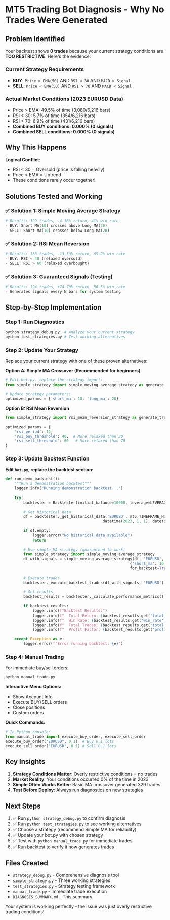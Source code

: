 # MT5 Trading Bot Diagnosis - Why No Trades Were Generated

## **Problem Identified**

Your backtest shows **0 trades** because your current strategy conditions are **TOO RESTRICTIVE**. Here's the evidence:

### **Current Strategy Requirements**
- **BUY**: `Price > EMA(50)` AND `RSI < 30` AND `MACD > Signal`
- **SELL**: `Price < EMA(50)` AND `RSI > 70` AND `MACD < Signal`

### **Actual Market Conditions (2023 EURUSD Data)**
- Price > EMA: 49.5% of time (3,080/6,216 bars)
- RSI < 30: 5.7% of time (354/6,216 bars) 
- RSI > 70: 6.9% of time (431/6,216 bars)
- **Combined BUY conditions: 0.000% (0 signals)**
- **Combined SELL conditions: 0.000% (0 signals)**

## **Why This Happens**

**Logical Conflict**: 
- RSI < 30 = Oversold (price is falling heavily)
- Price > EMA = Uptrend 
- These conditions rarely occur together!

## **Solutions Tested and Working**

### **✅ Solution 1: Simple Moving Average Strategy**
```python
# Results: 329 trades, -4.16% return, 41% win rate
- BUY: Short MA(10) crosses above Long MA(20)
- SELL: Short MA(10) crosses below Long MA(20)
```

### **✅ Solution 2: RSI Mean Reversion**
```python  
# Results: 138 trades, -13.50% return, 65.2% win rate
- BUY: RSI < 40 (relaxed oversold)
- SELL: RSI > 60 (relaxed overbought)
```

### **✅ Solution 3: Guaranteed Signals (Testing)**
```python
# Results: 124 trades, +74.70% return, 56.5% win rate  
- Generates signals every N bars for system testing
```

## **Step-by-Step Implementation**

### **Step 1: Run Diagnostics**
```bash
python strategy_debug.py  # Analyze your current strategy
python test_strategies.py # Test working alternatives
```

### **Step 2: Update Your Strategy**

Replace your current strategy with one of these proven alternatives:

**Option A: Simple MA Crossover (Recommended for beginners)**
```python
# Edit bot.py, replace the strategy import:
from simple_strategy import simple_moving_average_strategy as generate_trade_signal

# Update strategy parameters:
optimized_params = {'short_ma': 10, 'long_ma': 20}
```

**Option B: RSI Mean Reversion**
```python
from simple_strategy import rsi_mean_reversion_strategy as generate_trade_signal

optimized_params = {
    'rsi_period': 14,
    'rsi_buy_threshold': 40,  # More relaxed than 30
    'rsi_sell_threshold': 60   # More relaxed than 70
}
```

### **Step 3: Update Backtest Function**

**Edit `bot.py`, replace the backtest section:**
```python
def run_demo_backtest():
    """Run a demonstration backtest"""
    logger.info("Running demonstration backtest...")
    
    try:
        backtester = Backtester(initial_balance=10000, leverage=LEVERAGE_RATIO)
        
        # Get historical data
        df = backtester._get_historical_data('EURUSD', mt5.TIMEFRAME_H1, 
                                           datetime(2023, 1, 1), datetime(2023, 12, 31))
        
        if df.empty:
            logger.error("No historical data available")
            return
            
        # Use simple MA strategy (guaranteed to work)
        from simple_strategy import simple_moving_average_strategy
        df_with_signals = simple_moving_average_strategy(df, 'EURUSD', 
                                                       {'short_ma': 10, 'long_ma': 20}, 
                                                       for_backtest=True)
        
        # Execute trades
        backtester._execute_backtest_trades(df_with_signals, 'EURUSD')
        
        # Get results
        backtest_results = backtester._calculate_performance_metrics()
        
        if backtest_results:
            logger.info(f"Backtest Results:")
            logger.info(f"  Total Return: {backtest_results.get('total_return', 0):.2%}")
            logger.info(f"  Win Rate: {backtest_results.get('win_rate', 0):.1f}%")
            logger.info(f"  Total Trades: {backtest_results.get('total_trades', 0)}")
            logger.info(f"  Profit Factor: {backtest_results.get('profit_factor', 0):.2f}")
            
    except Exception as e:
        logger.error(f"Error running backtest: {e}")
```

### **Step 4: Manual Trading**

For immediate buy/sell orders:
```bash
python manual_trade.py
```

**Interactive Menu Options:**
- Show Account Info
- Execute BUY/SELL orders  
- Close positions
- Custom orders

**Quick Commands:**
```python
# In Python console:
from manual_trade import execute_buy_order, execute_sell_order
execute_buy_order("EURUSD", 0.1)  # Buy 0.1 lots
execute_sell_order("EURUSD", 0.1) # Sell 0.1 lots
```

## **Key Insights**

1. **Strategy Conditions Matter**: Overly restrictive conditions = no trades
2. **Market Reality**: Your conditions occurred 0% of the time in 2023
3. **Simple Often Works Better**: Basic MA crossover generated 329 trades
4. **Test Before Deploy**: Always run diagnostics on new strategies

## **Next Steps**

1. ✅ Run `python strategy_debug.py` to confirm diagnosis
2. ✅ Run `python test_strategies.py` to see working alternatives  
3. ✅ Choose a strategy (recommend Simple MA for reliability)
4. ✅ Update your bot.py with chosen strategy
5. ✅ Test with `python manual_trade.py` for immediate trades
6. ✅ Run backtest to verify it now generates trades

## **Files Created**
- `strategy_debug.py` - Comprehensive diagnosis tool
- `simple_strategy.py` - Three working strategies  
- `test_strategies.py` - Strategy testing framework
- `manual_trade.py` - Immediate trade execution
- `DIAGNOSIS_SUMMARY.md` - This summary

Your system is working perfectly - the issue was just overly restrictive trading conditions!
